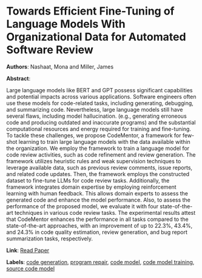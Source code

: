 # Towards Efficient Fine-Tuning of Language Models With Organizational Data for Automated Software Review

**Authors**: Nashaat, Mona and Miller, James

**Abstract**:

Large language models like BERT and GPT possess significant capabilities and potential impacts across various applications. Software engineers often use these models for code-related tasks, including generating, debugging, and summarizing code. Nevertheless, large language models still have several flaws, including model hallucination. (e.g., generating erroneous code and producing outdated and inaccurate programs) and the substantial computational resources and energy required for training and fine-tuning. To tackle these challenges, we propose CodeMentor, a framework for few-shot learning to train large language models with the data available within the organization. We employ the framework to train a language model for code review activities, such as code refinement and review generation. The framework utilizes heuristic rules and weak supervision techniques to leverage available data, such as previous review comments, issue reports, and related code updates. Then, the framework employs the constructed dataset to fine-tune LLMs for code review tasks. Additionally, the framework integrates domain expertise by employing reinforcement learning with human feedback. This allows domain experts to assess the generated code and enhance the model performance. Also, to assess the performance of the proposed model, we evaluate it with four state-of-the-art techniques in various code review tasks. The experimental results attest that CodeMentor enhances the performance in all tasks compared to the state-of-the-art approaches, with an improvement of up to 22.3%, 43.4%, and 24.3% in code quality estimation, review generation, and bug report summarization tasks, respectively.

**Link**: [Read Paper](https://doi.org/10.1109/TSE.2024.3428324)

**Labels**: [code generation](../../labels/code_generation.md), [program repair](../../labels/program_repair.md), [code model](../../labels/code_model.md), [code model training](../../labels/code_model_training.md), [source code model](../../labels/source_code_model.md)
